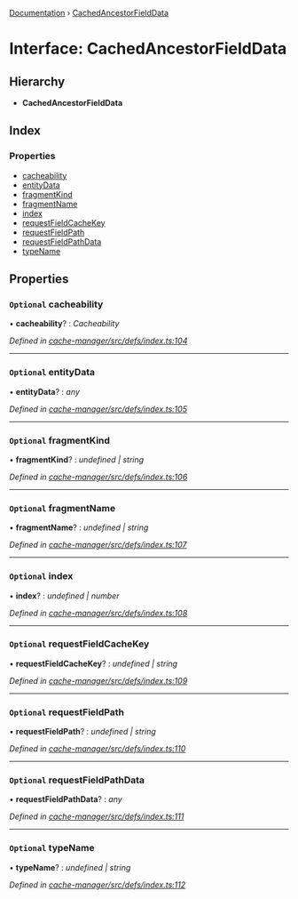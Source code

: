 [Documentation](../README.md) › [CachedAncestorFieldData](cachedancestorfielddata.md)

# Interface: CachedAncestorFieldData

## Hierarchy

* **CachedAncestorFieldData**

## Index

### Properties

* [cacheability](cachedancestorfielddata.md#optional-cacheability)
* [entityData](cachedancestorfielddata.md#optional-entitydata)
* [fragmentKind](cachedancestorfielddata.md#optional-fragmentkind)
* [fragmentName](cachedancestorfielddata.md#optional-fragmentname)
* [index](cachedancestorfielddata.md#optional-index)
* [requestFieldCacheKey](cachedancestorfielddata.md#optional-requestfieldcachekey)
* [requestFieldPath](cachedancestorfielddata.md#optional-requestfieldpath)
* [requestFieldPathData](cachedancestorfielddata.md#optional-requestfieldpathdata)
* [typeName](cachedancestorfielddata.md#optional-typename)

## Properties

### `Optional` cacheability

• **cacheability**? : *Cacheability*

*Defined in [cache-manager/src/defs/index.ts:104](https://github.com/badbatch/graphql-box/blob/d5028cd3/packages/cache-manager/src/defs/index.ts#L104)*

___

### `Optional` entityData

• **entityData**? : *any*

*Defined in [cache-manager/src/defs/index.ts:105](https://github.com/badbatch/graphql-box/blob/d5028cd3/packages/cache-manager/src/defs/index.ts#L105)*

___

### `Optional` fragmentKind

• **fragmentKind**? : *undefined | string*

*Defined in [cache-manager/src/defs/index.ts:106](https://github.com/badbatch/graphql-box/blob/d5028cd3/packages/cache-manager/src/defs/index.ts#L106)*

___

### `Optional` fragmentName

• **fragmentName**? : *undefined | string*

*Defined in [cache-manager/src/defs/index.ts:107](https://github.com/badbatch/graphql-box/blob/d5028cd3/packages/cache-manager/src/defs/index.ts#L107)*

___

### `Optional` index

• **index**? : *undefined | number*

*Defined in [cache-manager/src/defs/index.ts:108](https://github.com/badbatch/graphql-box/blob/d5028cd3/packages/cache-manager/src/defs/index.ts#L108)*

___

### `Optional` requestFieldCacheKey

• **requestFieldCacheKey**? : *undefined | string*

*Defined in [cache-manager/src/defs/index.ts:109](https://github.com/badbatch/graphql-box/blob/d5028cd3/packages/cache-manager/src/defs/index.ts#L109)*

___

### `Optional` requestFieldPath

• **requestFieldPath**? : *undefined | string*

*Defined in [cache-manager/src/defs/index.ts:110](https://github.com/badbatch/graphql-box/blob/d5028cd3/packages/cache-manager/src/defs/index.ts#L110)*

___

### `Optional` requestFieldPathData

• **requestFieldPathData**? : *any*

*Defined in [cache-manager/src/defs/index.ts:111](https://github.com/badbatch/graphql-box/blob/d5028cd3/packages/cache-manager/src/defs/index.ts#L111)*

___

### `Optional` typeName

• **typeName**? : *undefined | string*

*Defined in [cache-manager/src/defs/index.ts:112](https://github.com/badbatch/graphql-box/blob/d5028cd3/packages/cache-manager/src/defs/index.ts#L112)*
